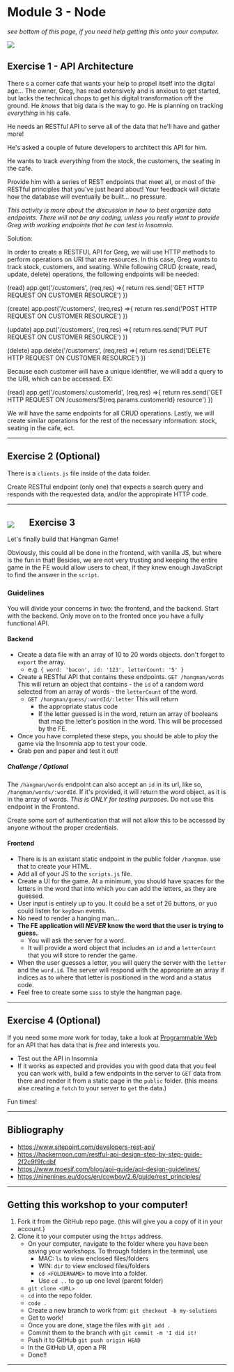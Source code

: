 # Module 3 - Node

_see bottom of this page, if you need help getting this onto your computer._

<img src='./__lecture/assets/cafe.jpg' />

## Exercise 1 - API Architecture

There s a corner cafe that wants your help to propel itself into the digital age... The owner, Greg, has read extensively and is anxious to get started, but lacks the technical chops to get his digital transformation off the ground. He _knows_ that big data is the way to go. He is planning on tracking _everything_ in his cafe.

He needs an RESTful API to serve all of the data that he'll have and gather more!

He's asked a couple of future developers to architect this API for him.

He wants to track _everything_ from the stock, the customers, the seating in the cafe.

Provide him with a series of REST endpoints that meet all, or most of the RESTful principles that you've just heard about! Your feedback will dictate how the database will eventually be built... no pressure.

_This activity is more about the discussion in how to best organize data endpoints. There will not be any coding, unless you really want to provide Greg with working endpoints that he can test in Insomnia._

Solution:

In order to create a RESTFUL API for Greg, we will use HTTP methods to perform operations on URI that are resources. In this case, Greg wants to track stock, customers, and seating. While following CRUD (create, read, update, delete) operations, the following endpoints will be needed:

(read)
app.get('/customers', (req,res) =>{
return res.send('GET HTTP REQUEST ON CUSTOMER RESOURCE')
})

(create)
app.post('/customers', (req,res) =>{
return res.send('POST HTTP REQUEST ON CUSTOMER RESOURCE')
})

(update)
app.put('/customers', (req,res) =>{
return res.send('PUT PUT REQUEST ON CUSTOMER RESOURCE')
})

(delete)
app.delete('/customers', (req,res) =>{
return res.send('DELETE HTTP REQUEST ON CUSTOMER RESOURCE')
})

Because each customer will have a unique identifier, we will add a query to the URI, which can be accessed. EX:

(read)
app.get('/customers/:customerId', (req,res) =>{
return res.send('GET HTTP REQUEST ON /cusomers/\${req.params.customerId} resource')
})

We will have the same endpoints for all CRUD operations. Lastly, we will create similar operations for the rest of the necessary information: stock, seating in the cafe, ect.

---

## Exercise 2 (Optional)

There is a `clients.js` file inside of the data folder.

Create RESTful endpoint (only one) that expects a search query and responds with the requested data, and/or the appropirate HTTP code.

---

<img src='./__lecture/assets/hangman.jpg' style='float:left;margin:24px 34px 6px 0;' />

## Exercise 3

Let's finally build that Hangman Game!

Obviously, this could all be done in the frontend, with vanilla JS, but where is the fun in that! Besides, we are not very trusting and keeping the entire game in the FE would allow users to cheat, if they knew enough JavaScript to find the answer in the `script`.

### Guidelines

You will divide your concerns in two: the frontend, and the backend. Start with the backend. Only move on to the fronted once you have a fully functional API.

#### Backend

- Create a data file with an array of 10 to 20 words objects. don't forget to `export` the array.
  - e.g. `{ word: 'bacon', id: '123', letterCount: '5' }`
- Create a RESTful API that contains these endpoints.
  `GET /hangman/words` This will return an object that contains - the `id` of a random word selected from an array of words - the `letterCount` of the word.
  - `GET /hangman/guess/:wordId/:letter` This will return
    - the appropriate status code
    - If the letter guessed is in the word, return an array of booleans that map the letter's position in the word. This will be processed by the FE.
- Once you have completed these steps, you should be able to _play_ the game via the Insomnia app to test your code.
- Grab pen and paper and test it out!

##### Challenge / Optional

The `/hangman/words` endpoint can also accept an `id` in its url, like so, `/hangman/words/:wordId`. If it's provided, it will return the word object, as it is in the array of words. _This is ONLY for testing purposes._ Do not use this endpoint in the Frontend.

Create some sort of authentication that will not allow this to be accessed by anyone without the proper credentials.

#### Frontend

- There is is an existant static endpoint in the public folder `/hangman`. use that to create your HTML.
- Add all of your JS to the `scripts.js` file.
- Create a UI for the game. At a minimum, you should have spaces for the letters in the word that into which you can add the letters, as they are guessed.
- User input is entirely up to you. It could be a set of 26 buttons, or yuo could listen for `keyDown` events.
- No need to render a hanging man...
- **The FE application will _NEVER_ know the word that the user is trying to guess.**
  - You will ask the server for a word.
  - It will provide a word object that includes an `id` and a `letterCount` that you will store to render the game.
- When the user guesses a letter, you will query the server with the `letter` and the `word.id`. The server will respond with the appropriate an array if indices as to where that letter is positioned in the word and a status code.
- Feel free to create some `sass` to style the hangman page.

---

## Exercise 4 (Optional)

If you need some _more_ work for today, take a look at [Programmable Web](https://www.programmableweb.com/) for an API that has data that is _free_ and interests you.

- Test out the API in Insomnia
- If it works as expected and provides you with good data that you feel you can work with, build a few endpoints in the server to `GET` data from there and render it from a static page in the `public` folder. (this means alse creating a `fetch` to your server to `get` the data.)

Fun times!

---

## Bibliography

- https://www.sitepoint.com/developers-rest-api/
- https://hackernoon.com/restful-api-design-step-by-step-guide-2f2c9f9fcdbf
- https://www.moesif.com/blog/api-guide/api-design-guidelines/
- https://ninenines.eu/docs/en/cowboy/2.6/guide/rest_principles/

---

## Getting this workshop to your computer!

1. Fork it from the GitHub repo page. (this will give you a copy of it in your account.)
2. Clone it to your computer using the `https` address.
   - On your computer, navigate to the folder where you have been saving your workshops. To through folders in the terminal, use
     - MAC: `ls` to view enclosed files/folders
     - WIN: `dir` to view enclosed files/folders
     - `cd <FOLDERNAME>` to move into a folder.
     - Use `cd ..` to go up one level (parent folder)
   - `git clone <URL>`
   - `cd` into the repo folder.
   - `code .`
   - Create a new branch to work from: `git checkout -b my-solutions`
   - Get to work!
   - Once you are done, stage the files with `git add .`
   - Commit them to the branch with `git commit -m 'I did it!`
   - Push it to GitHub `git push origin HEAD`
   - In the GitHub UI, open a PR
   - Done!!

---
